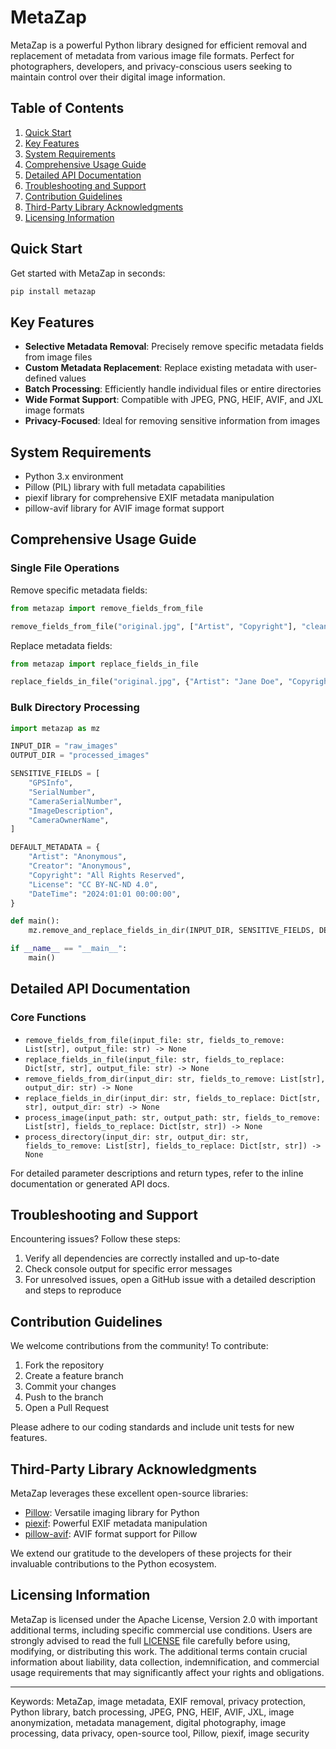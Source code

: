 # MetaZap

MetaZap is a powerful Python library designed for efficient removal and replacement of metadata from various image file formats. Perfect for photographers, developers, and privacy-conscious users seeking to maintain control over their digital image information.

## Table of Contents

1. [Quick Start](#quick-start)
2. [Key Features](#key-features)
3. [System Requirements](#system-requirements)
4. [Comprehensive Usage Guide](#comprehensive-usage-guide)
5. [Detailed API Documentation](#detailed-api-documentation)
6. [Troubleshooting and Support](#troubleshooting-and-support)
7. [Contribution Guidelines](#contribution-guidelines)
8. [Third-Party Library Acknowledgments](#third-party-library-acknowledgments)
9. [Licensing Information](#licensing-information)

## Quick Start

Get started with MetaZap in seconds:

```bash
pip install metazap
```

## Key Features

- **Selective Metadata Removal**: Precisely remove specific metadata fields from image files
- **Custom Metadata Replacement**: Replace existing metadata with user-defined values
- **Batch Processing**: Efficiently handle individual files or entire directories
- **Wide Format Support**: Compatible with JPEG, PNG, HEIF, AVIF, and JXL image formats
- **Privacy-Focused**: Ideal for removing sensitive information from images

## System Requirements

- Python 3.x environment
- Pillow (PIL) library with full metadata capabilities
- piexif library for comprehensive EXIF metadata manipulation
- pillow-avif library for AVIF image format support

## Comprehensive Usage Guide

### Single File Operations

Remove specific metadata fields:

```python
from metazap import remove_fields_from_file

remove_fields_from_file("original.jpg", ["Artist", "Copyright"], "cleaned.jpg")
```

Replace metadata fields:

```python
from metazap import replace_fields_in_file

replace_fields_in_file("original.jpg", {"Artist": "Jane Doe", "Copyright": "2024"}, "updated.jpg")
```

### Bulk Directory Processing

```python
import metazap as mz

INPUT_DIR = "raw_images"
OUTPUT_DIR = "processed_images"

SENSITIVE_FIELDS = [
    "GPSInfo",
    "SerialNumber",
    "CameraSerialNumber",
    "ImageDescription",
    "CameraOwnerName",
]

DEFAULT_METADATA = {
    "Artist": "Anonymous",
    "Creator": "Anonymous",
    "Copyright": "All Rights Reserved",
    "License": "CC BY-NC-ND 4.0",
    "DateTime": "2024:01:01 00:00:00",
}

def main():
    mz.remove_and_replace_fields_in_dir(INPUT_DIR, SENSITIVE_FIELDS, DEFAULT_METADATA, OUTPUT_DIR)

if __name__ == "__main__":
    main()
```

## Detailed API Documentation

### Core Functions

- `remove_fields_from_file(input_file: str, fields_to_remove: List[str], output_file: str) -> None`
- `replace_fields_in_file(input_file: str, fields_to_replace: Dict[str, str], output_file: str) -> None`
- `remove_fields_from_dir(input_dir: str, fields_to_remove: List[str], output_dir: str) -> None`
- `replace_fields_in_dir(input_dir: str, fields_to_replace: Dict[str, str], output_dir: str) -> None`
- `process_image(input_path: str, output_path: str, fields_to_remove: List[str], fields_to_replace: Dict[str, str]) -> None`
- `process_directory(input_dir: str, output_dir: str, fields_to_remove: List[str], fields_to_replace: Dict[str, str]) -> None`

For detailed parameter descriptions and return types, refer to the inline documentation or generated API docs.

## Troubleshooting and Support

Encountering issues? Follow these steps:

1. Verify all dependencies are correctly installed and up-to-date
2. Check console output for specific error messages
3. For unresolved issues, open a GitHub issue with a detailed description and steps to reproduce

## Contribution Guidelines

We welcome contributions from the community! To contribute:

1. Fork the repository
2. Create a feature branch
3. Commit your changes
4. Push to the branch
5. Open a Pull Request

Please adhere to our coding standards and include unit tests for new features.

## Third-Party Library Acknowledgments

MetaZap leverages these excellent open-source libraries:

- [Pillow](https://python-pillow.org/): Versatile imaging library for Python
- [piexif](https://github.com/hMatoba/Piexif): Powerful EXIF metadata manipulation
- [pillow-avif](https://github.com/fdintino/pillow-avif): AVIF format support for Pillow

We extend our gratitude to the developers of these projects for their invaluable contributions to the Python ecosystem.

## Licensing Information

MetaZap is licensed under the Apache License, Version 2.0 with important additional terms, including specific commercial use conditions. Users are strongly advised to read the full [LICENSE](LICENSE) file carefully before using, modifying, or distributing this work. The additional terms contain crucial information about liability, data collection, indemnification, and commercial usage requirements that may significantly affect your rights and obligations.

---
Keywords: MetaZap, image metadata, EXIF removal, privacy protection, Python library, batch processing, JPEG, PNG, HEIF, AVIF, JXL, image anonymization, metadata management, digital photography, image processing, data privacy, open-source tool, Pillow, piexif, image security
